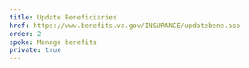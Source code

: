 ```yaml
---
title: Update Beneficiaries
href: https://www.benefits.va.gov/INSURANCE/updatebene.asp
order: 2
spoke: Manage benefits
private: true
---
```

